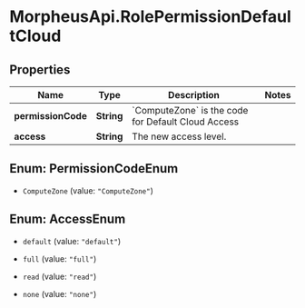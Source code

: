 # MorpheusApi.RolePermissionDefaultCloud

## Properties

Name | Type | Description | Notes
------------ | ------------- | ------------- | -------------
**permissionCode** | **String** | &#x60;ComputeZone&#x60; is the code for Default Cloud Access | 
**access** | **String** | The new access level. | 



## Enum: PermissionCodeEnum


* `ComputeZone` (value: `"ComputeZone"`)





## Enum: AccessEnum


* `default` (value: `"default"`)

* `full` (value: `"full"`)

* `read` (value: `"read"`)

* `none` (value: `"none"`)




